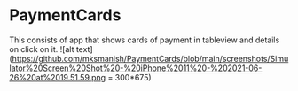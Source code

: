 # PaymentCards
This consists of app that shows cards of payment in tableview and details on click on it.
![alt text](https://github.com/mksmanish/PaymentCards/blob/main/screenshots/Simulator%20Screen%20Shot%20-%20iPhone%2011%20-%202021-06-26%20at%2019.51.59.png = 300*675)
